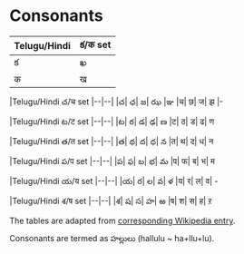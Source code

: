 Consonants
==
|Telugu/Hindi|క/क set|
|--|--|
|క|ఖ|గ|	ఘ|	ఙ
|क|ख|ग	|घ	|ञ

|Telugu/Hindi చ/च set
|--|--|
|చ|	ఛ|	జ|	ఝ	|ఞ
|च|	छ|	ज|	झ	|-

|Telugu/Hindi ట/ट set
|--|--|
|ట|	ఠ|	డ|	ఢ|	ణ
|ट|	ठ|	ड|	ढ|	ण

|Telugu/Hindi త/त set
|--|--|
|త|	థ|	ద|	ధ|	న
|त|	थ|	द|	ध|	न

|Telugu/Hindi ప/प set
|--|--|
|ప|	ఫ|	బ|	భ|	మ
|प|	फ|	ब|	भ|	म

|Telugu/Hindi య/य set
|--|--|
|య|	ర|	ల|	వ|	ళ
|य|	र|	ल|	व|	-

|Telugu/Hindi శ/ष set
|--|--|
|శ|	ష|	స|	హ|	ఱ
|ष|	श|	स|	ह|	ऱ

The tables are adapted from [corresponding Wikipedia entry](https://en.wikipedia.org/wiki/Telugu_script#Consonants).

Consonants are termed as హల్లులు (hallulu ~ ha+llu+lu).


